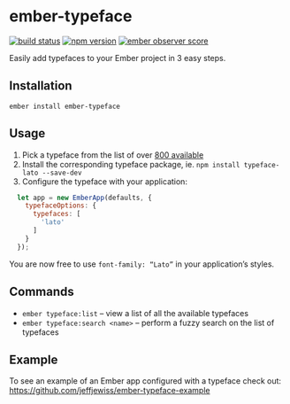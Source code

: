 ember-typeface
==============

[![build status](https://travis-ci.org/jeffjewiss/ember-typeface.svg?branch=master)](https://travis-ci.org/jeffjewiss/ember-typeface)
[![npm version](https://badge.fury.io/js/ember-typeface.svg)](http://badge.fury.io/js/ember-typeface)
[![ember observer score](http://emberobserver.com/badges/ember-typeface.svg)](http://emberobserver.com/addons/ember-typeface)

Easily add typefaces to your Ember project in 3 easy steps.

Installation
------------

```shell
ember install ember-typeface
```

Usage
-----

1. Pick a typeface from the list of over [800 available](https://github.com/jeffjewiss/ember-typeface/blob/master/lib/typefaces.js)
2. Install the corresponding typeface package, ie. `npm install typeface-lato --save-dev`
3. Configure the typeface with your application:

```javascript
  let app = new EmberApp(defaults, {
    typefaceOptions: {
      typefaces: [
        'lato'
      ]
    }
  });
```

You are now free to use `font-family: “Lato”` in your application’s styles.

Commands
--------

* `ember typeface:list` – view a list of all the available typefaces
* `ember typeface:search <name>` – perform a fuzzy search on the list of typefaces

Example
-------

To see an example of an Ember app configured with a typeface check out: https://github.com/jeffjewiss/ember-typeface-example
